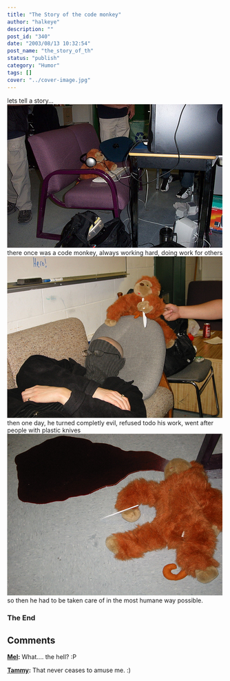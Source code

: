 ```yaml
---
title: "The Story of the code monkey"
author: "halkeye"
description: ""
post_id: "340"
date: "2003/08/13 10:32:54"
post_name: "the_story_of_th"
status: "publish"
category: "Humor"
tags: []
cover: "../cover-image.jpg"
---
```


lets tell a story...
![](4202463656_140e4aa651.jpg)
there once was a code monkey,
always working hard, doing work for others
![](4202464026_2bc3ee4381.jpg)
then one day, he turned completly evil,
refused todo his work, went after people with plastic knives
![](4201706163_1b67517208.jpg)
so then he had to be taken care of in the most humane way possible.


### The End

## Comments

**[Mel](#66 "2003-08-14 13:57:09"):** What.... the hell? :P

**[Tammy](#67 "2003-08-16 01:35:53"):** That never ceases to amuse me. :)

